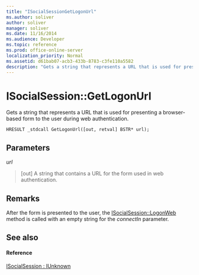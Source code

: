 ```yaml
---
title: "ISocialSessionGetLogonUrl"
ms.author: soliver
author: soliver
manager: soliver
ms.date: 11/16/2014
ms.audience: Developer
ms.topic: reference
ms.prod: office-online-server
localization_priority: Normal
ms.assetid: d61bab07-acb3-433b-8783-c3fe110a5582
description: "Gets a string that represents a URL that is used for presenting a browser-based form to the user during web authentication."
---
```


# ISocialSession::GetLogonUrl

Gets a string that represents a URL that is used for presenting a browser-based form to the user during web authentication.
  
```
HRESULT _stdcall GetLogonUrl([out, retval] BSTR* url);
```

## Parameters

 _url_
  
> [out] A string that contains a URL for the form used in web authentication.
    
## Remarks

After the form is presented to the user, the [ISocialSession::LogonWeb](isocialsession-logonweb.md) method is called with an empty string for the  _connectIn_ parameter. 
  
## See also

#### Reference

[ISocialSession : IUnknown](isocialsessioniunknown.md)

